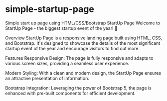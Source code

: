 # simple-startup-page
Simple start up page using HTML/CSS/Bootstrap
StartUp Page
Welcome to StartUp Page - the biggest startup event of the year! 🚀

Overview
StartUp Page is a responsive landing page built using HTML, CSS, and Bootstrap. It's designed to showcase the details of the most significant startup event of the year and encourage visitors to find out more.

Features
Responsive Design: The page is fully responsive and adapts to various screen sizes, providing a seamless user experience.

Modern Styling: With a clean and modern design, the StartUp Page ensures an attractive presentation of information.

Bootstrap Integration: Leveraging the power of Bootstrap 5, the page is enhanced with pre-built components for efficient development.
